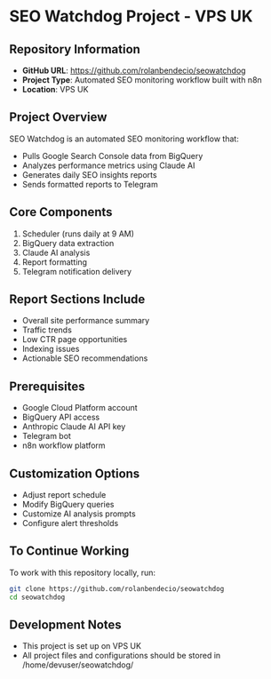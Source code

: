 # SEO Watchdog Project - VPS UK

## Repository Information
- **GitHub URL**: https://github.com/rolanbendecio/seowatchdog
- **Project Type**: Automated SEO monitoring workflow built with n8n
- **Location**: VPS UK

## Project Overview
SEO Watchdog is an automated SEO monitoring workflow that:
- Pulls Google Search Console data from BigQuery
- Analyzes performance metrics using Claude AI
- Generates daily SEO insights reports
- Sends formatted reports to Telegram

## Core Components
1. Scheduler (runs daily at 9 AM)
2. BigQuery data extraction
3. Claude AI analysis
4. Report formatting
5. Telegram notification delivery

## Report Sections Include
- Overall site performance summary
- Traffic trends
- Low CTR page opportunities
- Indexing issues
- Actionable SEO recommendations

## Prerequisites
- Google Cloud Platform account
- BigQuery API access
- Anthropic Claude AI API key
- Telegram bot
- n8n workflow platform

## Customization Options
- Adjust report schedule
- Modify BigQuery queries
- Customize AI analysis prompts
- Configure alert thresholds

## To Continue Working
To work with this repository locally, run:
```bash
git clone https://github.com/rolanbendecio/seowatchdog
cd seowatchdog
```

## Development Notes
- This project is set up on VPS UK
- All project files and configurations should be stored in /home/devuser/seowatchdog/